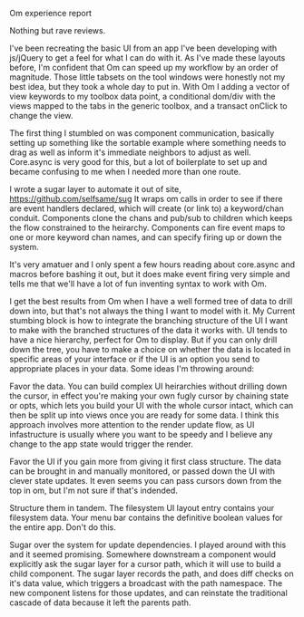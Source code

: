 Om experience report

Nothing but rave reviews.

I've been recreating the basic UI from an app I've been developing with js/jQuery to get a feel for what I can do with it.  As I've made these layouts before, I'm confident that Om can speed up my workflow by an order of magnitude.  Those little tabsets on the tool windows were honestly not my best idea, but they took a whole day to put in.  With Om I adding a vector of view keywords to my toolbox data point, a conditional dom/div with the views mapped to the tabs in the generic toolbox, and a transact onClick to change the view. 


The first thing I stumbled on was component communication, basically setting up something like the sortable example where something needs to drag as well as inform it's immediate neighbors to adjust as well.  Core.async is very good for this, but a lot of boilerplate to set up and became confusing to me when I needed more than one route. 

I wrote a sugar layer to automate it out of site, https://github.com/selfsame/sug  It wraps om calls in order to see if there are event handlers declared, which will create (or link to) a keyword/chan conduit.  Components clone the chans and pub/sub to children which keeps the flow constrained to the heirarchy. Components can fire event maps to one or more keyword chan names, and can specify firing up or down the system.

  It's very amatuer and I only spent a few hours reading about core.async and macros before bashing it out, but it does make event firing very simple and tells me that we'll have a lot of fun inventing syntax to work with Om.


I get the best results from Om when I have a well formed tree of data to drill down into, but that's not always the thing I want to model with it. My Current stumbing block is how to integrate the branching structure of the UI I want to make with the branched structures of the data it works with.  UI tends to have a nice hierarchy, perfect for Om to display.  But if you can only drill down the tree, you have to make a choice on whether the data is located in specific areas of your interface or if the UI is an option you send to appropriate places in your data. Some ideas I'm throwing around:

Favor the data.  You can build complex UI heirarchies without drilling down the cursor, in effect you're making your own fugly cursor by chaining state or opts, which lets you build your UI with the whole cursor intact, which can then be split up into views once you are ready for some data.  I think this approach involves more attention to the render update flow, as UI infastructure is usually where you want to be speedy and I believe any change to the app state would trigger the render.  

Favor the UI if you gain more from giving it first class structure. The data can be brought in and manually monitored, or passed down the UI with clever state updates.  It even seems you can pass cursors down from the top in om, but I'm not sure if that's indended.

Structure them in tandem.  The filesystem UI layout entry contains your filesystem data.  Your menu bar contains the definitive boolean values for the entire app. Don't do this.

Sugar over the system for update dependencies.  I played around with this and it seemed promising.  Somewhere downstream a component would explicitly ask the sugar layer for a cursor path, which it will use to build a child component.  The sugar layer records the path, and does diff checks on it's data value, which triggers a broadcast with the path namespace.  The new component listens for those updates, and can reinstate the traditional cascade of data because it left the parents path.  


